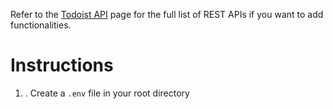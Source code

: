Refer to the [Todoist API](https://developer.todoist.com/rest/v1/#overview) page for the full list of REST APIs if you want to add functionalities.

# Instructions

1.  . Create a `.env` file in your root directory
